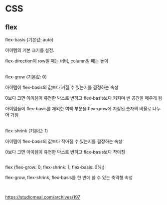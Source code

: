 # CSS

## flex

flex-basis (기본값: auto)

아이템의 기본 크기를 설정.

flex-direction이 row일 때는 너비, column일 때는 높이

<br>
flex-grow (기본값: 0)

아이템이 flex-basis의 값보다 커질 수 있는지를 결정하는 속성

0보다 크면 아이템이 유연한 박스로 변하고 flex-basis보다 커지며 빈 공간을 메우게 됨

아이템들이 flex-basis를 제외한 여백 부분을 flex-grow에 지정된 숫자의 비율로 나누어 가짐

<br>
flex-shrink (기본값: 1)

아이템이 flex-basis의 값보다 작아질 수 있는지를 결정하는 속성

0보다 크면 아이템이 유연한 박스로 변하고 flex-basis보다 작아짐

<br>
flex (flex-grow: 0; flex-shrink: 1; flex-basis: 0%;)

flex-grow, flex-shrink, flex-basis를 한 번에 쓸 수 있는 축약형 속성

<br>

https://studiomeal.com/archives/197

